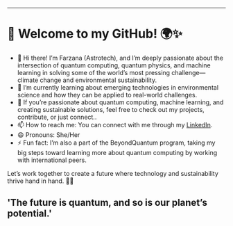 
---

# 👋 Welcome to my GitHub! 🌍✨

- 👀 Hi there! I’m Farzana (Astrotech), and I’m deeply passionate about the intersection of quantum computing, quantum physics, and machine learning in solving some of the world’s most pressing challenge—climate change and environmental sustainability. 
- 🌱 I’m currently learning about emerging technologies in environmental science and how they can be applied to real-world challenges.  
- 💞️ If you’re passionate about quantum computing, machine learning, and creating sustainable solutions, feel free to check out my projects, contribute, or just connect..  
- 📫 How to reach me: You can connect with me through my [LinkedIn](https://www.linkedin.com/in/farzana-abdulzada-5382a7295/).
- 😄 Pronouns: She/Her  
- ⚡ Fun fact: I’m also a part of the BeyondQuantum program, taking my big steps toward learning more about quantum computing by working with international peers.

Let’s work together to create a future where technology and sustainability thrive hand in hand. 🌿💡

'The future is quantum, and so is our planet’s potential.'
---

